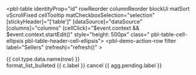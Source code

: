 <pbl-table identityProp="id" rowReorder columnReorder
           blockUi
           matSort vScrollFixed
           cellTooltip
           matCheckboxSelection="selection"
           [stickyHeader]="['table']"
           [dataSource]="dataSource"
           [columns]="columns"
           (cellClick)="$event.context && $event.context.startEdit()"
           style="height: 500px"
           class=" pbl-table-cell-ellipsis pbl-table-header-cell-ellipsis">
  <pbl-demo-action-row filter label="Sellers" (refresh)="refresh()" ></pbl-demo-action-row>
  <div *pblTableCellTypeDef="'countryNameDynamic'; col as col; row as row">{{ col.type.data.name(row) }}</div>

  <div *pblTableHeaderCellTypeDef="'pbl-groupby-row'; col as col; table as table" negAggregationContainer #agg="negAggregationContainer"
       fxLayoutAlign="start center"
       style="position: absolute; height: 100%; width: 100%;">
    <mat-icon>format_list_bulleted</mat-icon>
    <mat-chip-list>
      <mat-chip *ngFor="let c of table.columnApi.groupByColumns"
                (removed)="table.columnApi.removeGroupBy(c)">
        {{ c.label }}
        <mat-icon matChipRemove>cancel</mat-icon>
      </mat-chip>
      <mat-chip *ngIf="agg.pending">
        {{ agg.pending.label }}
      </mat-chip>
    </mat-chip-list>
    <div *cdkDragPlaceholder></div>
  </div>
</pbl-table>
